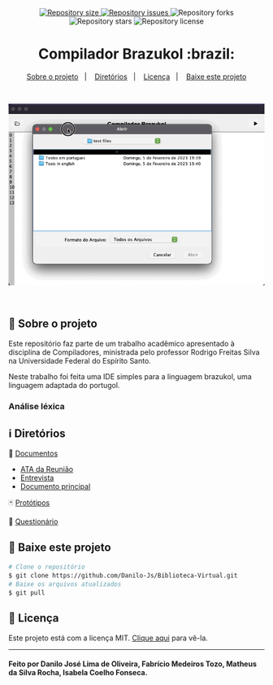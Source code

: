<p align="center">
  <a href="https://img.shields.io/github/repo-size/Danilo-Js/Compilador_Brazukol/commits/master">
    <img alt="Repository size" src="https://img.shields.io/github/repo-size/Danilo-Js/Compilador_Brazukol">
  </a>

  <a href="https://img.shields.io/github/issues/Danilo-Js/Compilador_Brazukol/issues">
    <img alt="Repository issues" src="https://img.shields.io/github/issues/Danilo-Js/Compilador_Brazukol">
  </a>
  
  <img alt="Repository forks" src="https://img.shields.io/github/forks/Danilo-Js/Compilador_Brazukol">
  
  <img alt="Repository stars" src="https://img.shields.io/github/stars/Danilo-Js/Compilador_Brazukol">
  
  <img alt="Repository license" src="https://img.shields.io/github/license/Danilo-Js/Compilador_Brazukol">
  
</p>

<h1 align="center">
   Compilador Brazukol :brazil:
</h1>

<p align="center" direction="row">
  <a href="#rocket-sobre-o-projeto">Sobre o projeto</a>&nbsp;&nbsp;&nbsp;|&nbsp;&nbsp;&nbsp;
  <a href="#information_source-diretórios">Diretórios</a>&nbsp;&nbsp;&nbsp;|&nbsp;&nbsp;&nbsp;
  <a href="#memo-licença">Licença</a>&nbsp;&nbsp;&nbsp;|&nbsp;&nbsp;&nbsp;
  <a href="#busts_in_silhouette-baixe-este-projeto">Baixe este projeto</a>
</p>

</br>

<p align="center">
  <img alt="Web" src="./assets/readmeGifs/usage.gif">
</p>

</br>

## :rocket: Sobre o projeto
Este repositório faz parte de um trabalho acadêmico apresentado à disciplina de Compiladores, ministrada pelo professor Rodrigo Freitas Silva na Universidade Federal do Espírito Santo.

Neste trabalho foi feita uma IDE simples para a linguagem brazukol, uma linguagem adaptada do portugol.

### Análise léxica


## :information_source: Diretórios
:file_folder: [Documentos](https://github.com/Danilo-Js/Biblioteca-Virtual/tree/main/Documentos)
* [ATA da Reunião](https://github.com/Danilo-Js/Biblioteca-Virtual/blob/main/Documentos/ATA%20da%20reuniao.pdf)
* [Entrevista](https://github.com/Danilo-Js/Biblioteca-Virtual/blob/main/Documentos/Entrevista.pdf)
* [Documento principal](https://github.com/Danilo-Js/Biblioteca-Virtual/blob/main/Documentos/Documento%20principal.pdf)

:black_joker: [Protótipos](https://github.com/Danilo-Js/Biblioteca-Virtual/tree/main/Protótipos)

:page_with_curl: [Questionário](https://github.com/Danilo-Js/Biblioteca-Virtual/tree/main/Questionário)

## :busts_in_silhouette: Baixe este projeto

```bash
# Clone o repositório
$ git clone https://github.com/Danilo-Js/Biblioteca-Virtual.git
# Baixe os arquivos atualizados
$ git pull
```


## :memo: Licença
Este projeto está com a licença MIT. [Clique aqui](https://github.com/Danilo-Js/Biblioteca-Virtual/blob/master/LICENSE) para vê-la.

---

#### Feito por Danilo José Lima de Oliveira, Fabrício Medeiros Tozo, Matheus da Silva Rocha, Isabela Coelho Fonseca.
